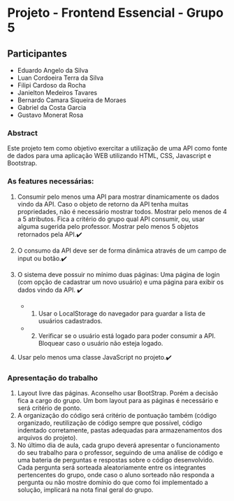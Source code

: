 # Projeto - Frontend Essencial - Grupo 5
## Participantes
- Eduardo Angelo da Silva
- Luan Cordoeira Terra da Silva
- Filipi Cardoso da Rocha
- Janielton Medeiros Tavares
- Bernardo Camara Siqueira de Moraes
- Gabriel da Costa Garcia
- Gustavo Monerat Rosa

### Abstract 
Este projeto tem como objetivo exercitar a utilização de uma API como fonte de dados para uma aplicação WEB utilizando HTML, CSS, Javascript e Bootstrap.

### As features necessárias:
1. Consumir pelo menos uma API para mostrar dinamicamente os dados vindo da API. Caso o objeto de retorno da API tenha muitas propriedades, não é necessário mostrar todos. Mostrar pelo menos de 4 a 5 atributos. Fica a critério do grupo qual API consumir, ou, usar alguma sugerida pelo professor. Mostrar pelo menos 5 objetos retornados pela API.✔️

2. O consumo da API deve ser de forma dinâmica através de um campo de input ou botão.✔️

3. O sistema deve possuir no mínimo duas páginas: Uma página de login (com opção de cadastrar um novo usuário) e uma página para exibir os dados vindo da API. ✔️
   - 1. Usar o LocalStorage do navegador para guardar a lista de usuários cadastrados.
   - 2. Verificar se o usuário está logado para poder consumir a API. Bloquear caso o usuário não esteja logado.

4. Usar pelo menos uma classe JavaScript no projeto.✔️

### Apresentação do trabalho
1. Layout livre das páginas. Aconselho usar BootStrap. Porém a decisão fica a cargo do grupo. Um bom layout para as páginas é necessário e será critério de ponto.
2. A organização do código será critério de pontuação também (código organizado, reutilização de código sempre que possível, código indentado corretamente, pastas adequadas para armazenamentos dos arquivos do projeto).
3. No último dia de aula, cada grupo deverá apresentar o funcionamento do seu trabalho para o professor, seguindo de uma análise de código e uma bateria de perguntas e respostas sobre o código desenvolvido. Cada pergunta será sorteada aleatoriamente entre os integrantes pertencentes do grupo, onde caso o aluno sorteado não responda a pergunta ou não mostre domínio do que como foi implementado a solução, implicará na nota final geral do grupo.
